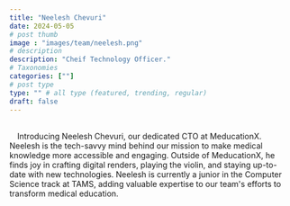 ```yaml
---
title: "Neelesh Chevuri"
date: 2024-05-05
# post thumb
image : "images/team/neelesh.png"
# description
description: "Cheif Technology Officer."
# Taxonomies
categories: [""]
# post type
type: "" # all type (featured, trending, regular)
draft: false
---
```

\
&emsp;Introducing Neelesh Chevuri, our dedicated CTO at MeducationX. Neelesh is the tech-savvy mind behind our mission to make medical knowledge more accessible and engaging. Outside of MeducationX, he finds joy in crafting digital renders, playing the violin, and staying up-to-date with new technologies. Neelesh is currently a junior in the Computer Science track at TAMS, adding valuable expertise to our team's efforts to transform medical education.
